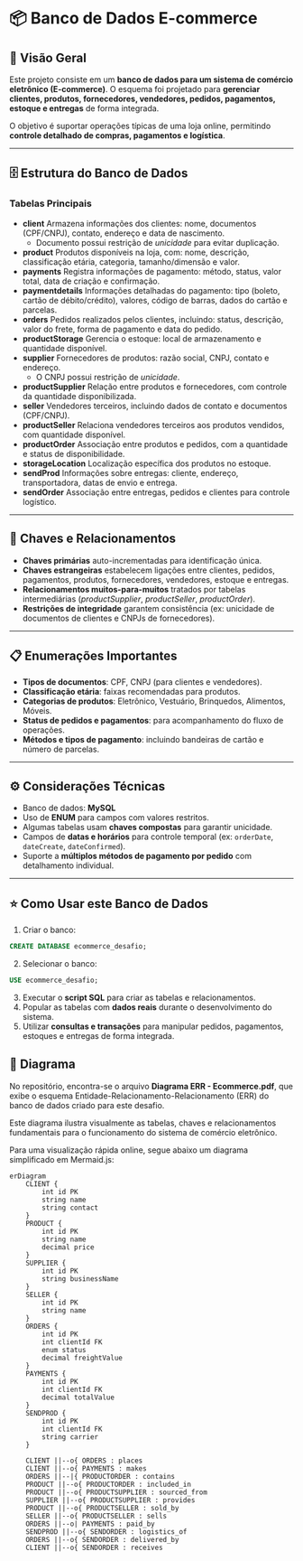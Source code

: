 # 📦 Banco de Dados E-commerce

## 📖 Visão Geral

Este projeto consiste em um **banco de dados para um sistema de comércio eletrônico (E-commerce)**.
O esquema foi projetado para **gerenciar clientes, produtos, fornecedores, vendedores, pedidos, pagamentos, estoque e entregas** de forma integrada.

O objetivo é suportar operações típicas de uma loja online, permitindo **controle detalhado de compras, pagamentos e logística**.

***

## 🗄️ Estrutura do Banco de Dados

### Tabelas Principais

- **client**
Armazena informações dos clientes: nome, documentos (CPF/CNPJ), contato, endereço e data de nascimento.
    - Documento possui restrição de *unicidade* para evitar duplicação.
- **product**
Produtos disponíveis na loja, com: nome, descrição, classificação etária, categoria, tamanho/dimensão e valor.
- **payments**
Registra informações de pagamento: método, status, valor total, data de criação e confirmação.
- **paymentdetails**
Informações detalhadas do pagamento: tipo (boleto, cartão de débito/crédito), valores, código de barras, dados do cartão e parcelas.
- **orders**
Pedidos realizados pelos clientes, incluindo: status, descrição, valor do frete, forma de pagamento e data do pedido.
- **productStorage**
Gerencia o estoque: local de armazenamento e quantidade disponível.
- **supplier**
Fornecedores de produtos: razão social, CNPJ, contato e endereço.
    - O CNPJ possui restrição de *unicidade*.
- **productSupplier**
Relação entre produtos e fornecedores, com controle da quantidade disponibilizada.
- **seller**
Vendedores terceiros, incluindo dados de contato e documentos (CPF/CNPJ).
- **productSeller**
Relaciona vendedores terceiros aos produtos vendidos, com quantidade disponível.
- **productOrder**
Associação entre produtos e pedidos, com a quantidade e status de disponibilidade.
- **storageLocation**
Localização específica dos produtos no estoque.
- **sendProd**
Informações sobre entregas: cliente, endereço, transportadora, datas de envio e entrega.
- **sendOrder**
Associação entre entregas, pedidos e clientes para controle logístico.

***

## 🔑 Chaves e Relacionamentos

- **Chaves primárias** auto-incrementadas para identificação única.
- **Chaves estrangeiras** estabelecem ligações entre clientes, pedidos, pagamentos, produtos, fornecedores, vendedores, estoque e entregas.
- **Relacionamentos muitos-para-muitos** tratados por tabelas intermediárias (*productSupplier*, *productSeller*, *productOrder*).
- **Restrições de integridade** garantem consistência (ex: unicidade de documentos de clientes e CNPJs de fornecedores).

***

## 📋 Enumerações Importantes

- **Tipos de documentos**: CPF, CNPJ (para clientes e vendedores).
- **Classificação etária**: faixas recomendadas para produtos.
- **Categorias de produtos**: Eletrônico, Vestuário, Brinquedos, Alimentos, Móveis.
- **Status de pedidos e pagamentos**: para acompanhamento do fluxo de operações.
- **Métodos e tipos de pagamento**: incluindo bandeiras de cartão e número de parcelas.

***

## ⚙️ Considerações Técnicas

- Banco de dados: **MySQL**
- Uso de **ENUM** para campos com valores restritos.
- Algumas tabelas usam **chaves compostas** para garantir unicidade.
- Campos de **datas e horários** para controle temporal (ex: `orderDate`, `dateCreate`, `dateConfirmed`).
- Suporte a **múltiplos métodos de pagamento por pedido** com detalhamento individual.

***

## ⭐ Como Usar este Banco de Dados

1. Criar o banco:

```sql
CREATE DATABASE ecommerce_desafio;
```

2. Selecionar o banco:

```sql
USE ecommerce_desafio;
```

3. Executar o **script SQL** para criar as tabelas e relacionamentos.
4. Popular as tabelas com **dados reais** durante o desenvolvimento do sistema.
5. Utilizar **consultas e transações** para manipular pedidos, pagamentos, estoques e entregas de forma integrada.

## 📄 Diagrama

No repositório, encontra-se o arquivo **Diagrama ERR - Ecommerce.pdf**, que exibe o esquema Entidade-Relacionamento-Relacionamento (ERR) do banco de dados criado para este desafio.

Este diagrama ilustra visualmente as tabelas, chaves e relacionamentos fundamentais para o funcionamento do sistema de comércio eletrônico.

Para uma visualização rápida online, segue abaixo um diagrama simplificado em Mermaid.js:


```mermaid
erDiagram
    CLIENT {
        int id PK
        string name
        string contact
    }
    PRODUCT {
        int id PK
        string name
        decimal price
    }
    SUPPLIER {
        int id PK
        string businessName
    }
    SELLER {
        int id PK
        string name
    }
    ORDERS {
        int id PK
        int clientId FK
        enum status
        decimal freightValue
    }
    PAYMENTS {
        int id PK
        int clientId FK
        decimal totalValue
    }
    SENDPROD {
        int id PK
        int clientId FK
        string carrier
    }

    CLIENT ||--o{ ORDERS : places
    CLIENT ||--o{ PAYMENTS : makes
    ORDERS ||--|{ PRODUCTORDER : contains
    PRODUCT ||--o{ PRODUCTORDER : included_in
    PRODUCT ||--o{ PRODUCTSUPPLIER : sourced_from
    SUPPLIER ||--o{ PRODUCTSUPPLIER : provides
    PRODUCT ||--o{ PRODUCTSELLER : sold_by
    SELLER ||--o{ PRODUCTSELLER : sells
    ORDERS ||--o| PAYMENTS : paid_by
    SENDPROD ||--o{ SENDORDER : logistics_of
    ORDERS ||--o{ SENDORDER : delivered_by
    CLIENT ||--o{ SENDORDER : receives
